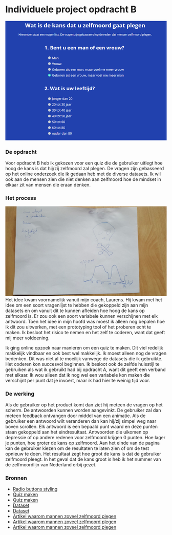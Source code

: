 # Individuele project opdracht B

![cover]

### De opdracht
Voor opdracht B heb ik gekozen voor een quiz die de gebruiker uitlegt hoe hoog de kans is dat hij/zij zelfmoord zal plegen. 
De vragen zijn gebasseerd op het online onderzoek die ik gedaan heb met de diverse datasets. Ik wil ook aan de mensen zien die niet denken aan zelfmoord hoe de mindset in elkaar zit van mensen die eraan denken.

### Het process
![alt text](schetsb.jpg "eerste ruwe schets")
Het idee kwam voornamelijk vanuit mijn coach, Laurens. Hij kwam met het idee om een soort vragenlijst te hebben die gekoppeld zijn aan mijn datasets en om vanuit dit te kunnen afleiden hoe hoog de kans op zelfmoord is. Er zou ook een soort variabele kunnen verschijnen met elk antwoord. Toen het idee in mijn hoofd was moest ik alleen nog bepalen hoe ik dit zou uitwerken, met een prototyping tool of het proberen echt te maken. Ik besloot het risico te nemen en het zelf te coderen, want dat geeft mij meer voldoening. 

Ik ging online opzoek naar manieren om een quiz te maken. Dit viel redelijk makkelijk vindbaar en ook best wel makkelijk. Ik moest alleen nog de vragen bedenken. Dit was niet al te moeilijk vanwege de datasets die ik gebruikte. Het coderen kon succesvol beginnen. Ik besloot ook de zelfde huisstijl te gebruiken als wat ik gebruikt had bij opdracht A, want dit geeft een verband met elkaar. Ik wou
alleen dat ik nog wel een variabele kon maken die verschijnt per punt dat je invoert, maar ik had hier te weinig tijd voor.

### De werking
Als de gebruiker op het product komt dan ziet hij meteen de vragen op het scherm. De antwoorden kunnen worden aangevinkt. De gebruiker zal dan meteen feedback ontvangen door middel van een animatie. Als de gebruiker een antwoord wilt veranderen dan kan hij/zij simpel weg naar boven scrollen. Elk antwoord is een bepaald punt waard en deze punten staan gekoppeld aan het eindresultaat. Antwoorden die uikomen op depressie of op andere redenen voor zelfmoord krijgen 0 punten. Hoe lager je punten, hoe groter de kans op zelfmoord. Aan het einde van de pagina kan de gebruiker kiezen om de resultaten te laten zien of om de test opnieuw te doen. Het resultaat zegt hoe groot de kans is dat de gebruiker zelfmoord pleegt. In het geval dat de kans groot is heb ik het nummer van de zelfmoordlijn van Nederland erbij gezet.

### Bronnen
* [Radio buttons styling](http://freefrontend.com/css-radio-buttons/)
* [Quiz maken](https://www.sitepoint.com/simple-javascript-quiz/)
* [Quiz maken](https://codepen.io/redfrost/pen/KzqBBV?depth=everything&order=popularity&page=1&q=personality+quiz&show_forks=false)
* [Dataset](https://www.cbs.nl/nl-nl/nieuws/2016/26/meer-zelfdodingen)
* [Dataset](http://statline.cbs.nl/Statweb/publication/?VW=T&DM=SLNL&PA=7052_95&D1=0,8,34,38,42,49,79,82,84,88&D2=1-2&D3=a&D4=l&HD=160628-1345&HDR=G2&STB=G3,G1,T)
* [Artikel waarom mannen zoveel zelfmoord plegen](https://revu.nl/artikel/waarom-plegen-zoveel-mannen-zelfmoord)
* [Artikel waarom mannen zoveel zelfmoord plegen](https://www.rtlnieuws.nl/nederland/waarom-plegen-mannen-vaker-zelfmoord-dan-vrouwen)
* [Artikel waarom mannen zoveel zelfmoord plegen](https://www.nrc.nl/nieuws/2017/09/15/we-hebben-mijn-broer-laten-wegglippen-13016502-a1573465)

[cover]: previewb.png
